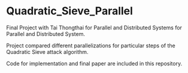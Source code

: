 # Quadratic_Sieve_Parallel

Final Project with Tai Thongthai for Parallel and Distributed Systems for Parallel and Distributed System. 

Project compared different parallelizations for particular steps of the Quadratic Sieve attack algorithm. 

Code for implementation and final paper are included in this repository. 
